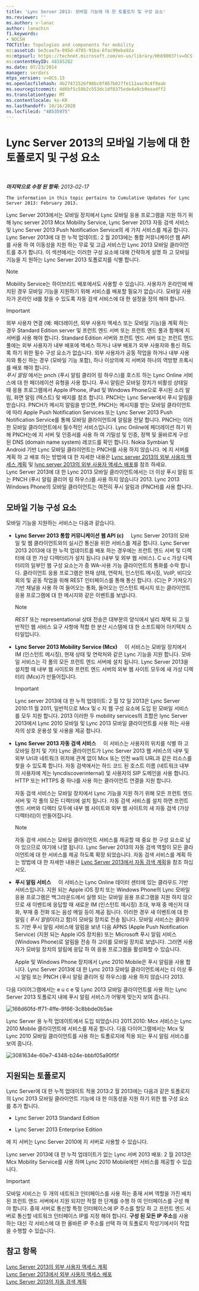 ```yaml
---
title: 'Lync Server 2013: 모바일 기능에 대 한 토폴로지 및 구성 요소'
ms.reviewer: ''
ms.author: v-lanac
author: lanachin
f1.keywords:
- NOCSH
TOCTitle: Topologies and components for mobility
ms:assetid: be3cae7a-095d-4785-91ba-6fac99eba92a
ms:mtpsurl: https://technet.microsoft.com/en-us/library/Hh690037(v=OCS.15)
ms:contentKeyID: 48185282
ms.date: 07/23/2014
manager: serdars
mtps_version: v=OCS.15
ms.openlocfilehash: 4b27472526f98bc0f867b027fe111aac9c4f9aab
ms.sourcegitcommit: 4d6bf5c58b2c553dc1df8375ede4a9cb9eaadff2
ms.translationtype: MT
ms.contentlocale: ko-KR
ms.lasthandoff: 10/16/2020
ms.locfileid: "48535975"
---
```

# <a name="topologies-and-components-for-mobility-in-lync-server-2013"></a>Lync Server 2013의 모바일 기능에 대 한 토폴로지 및 구성 요소

<div data-xmlns="http://www.w3.org/1999/xhtml">

<div class="topic" data-xmlns="http://www.w3.org/1999/xhtml" data-msxsl="urn:schemas-microsoft-com:xslt" data-cs="https://msdn.microsoft.com/">

<div data-asp="https://msdn2.microsoft.com/asp">



</div>

<div id="mainSection">

<div id="mainBody">

<span> </span>

_**마지막으로 수정 된 항목:** 2013-02-17_

    The information in this topic pertains to Cumulative Updates for Lync Server 2013: February 2013.

Lync Server 2013에서는 모바일 장치에서 Lync 모바일 응용 프로그램을 지원 하기 위해 lync server 2013 Mcx Mobility Service, Lync Server 2013 자동 검색 서비스 및 Lync Server 2013 Push Notification Service의 세 가지 서비스를 제공 합니다. Lync Server 2013에 대 한 누적 업데이트: 2 월 2013에는 통합 커뮤니케이션 웹 API를 사용 하 여 이동성을 지원 하는 무료 및 고급 서비스인 Lync 2013 모바일 클라이언트를 추가 합니다. 이 섹션에서는 이러한 구성 요소에 대해 간략하게 설명 하 고 모바일 기능을 지 원하는 Lync Server 2013 토폴로지를 식별 합니다.

<div>


> [!NOTE]  
> Mobility Service는 하이브리드 배포에서도 사용할 수 있습니다. 사용자가 온라인에 배치된 경우 모바일 기능을 지원하기 위해 서비스를 배포할 필요가 없습니다. 모바일 사용자가 온라인 id를 찾을 수 있도록 자동 검색 서비스에 대 한 설정을 정의 해야 합니다.



</div>

<div>


> [!IMPORTANT]  
> 외부 사용자 연결 (예: 페더레이션, 외부 사용자 액세스 또는 모바일 기능)을 계획 하는 경우 Standard Edition server 및 프런트 엔드 서버 또는 프런트 엔드 풀과 함께에 지 서버를 사용 해야 합니다. Standard Edition 서버와 프런트 엔드 서버 또는 프런트 엔드 풀에는 외부 사용자가 내부 배포에 액세스 하거나 내부 배포가 외부 사용자와 통신 하도록 하기 위한 필수 구성 요소가 없습니다. 외부 사용자가 공동 작업을 하거나 내부 사용자와 통신 하는 경우 (모바일 기능 포함), 하나 이상의에 지 서버와 하나의 역방향 프록시를 배포 해야 합니다.<BR><EM>푸시 알림</EM> 에서는 pnch (푸시 알림 클리어 링 하우스)를 호스트 하는 Lync Online 서비스에 대 한 페더레이션 유형을 사용 합니다. 푸시 알림은 모바일 장치가 비활성 상태일 때 응용 프로그램에서 Apple iPhone, iPad 및 Windows Phone으로 푸시된 소리 알림, 화면 알림 (텍스트) 및 배지를 참조 합니다. PNCH는 Lync Server에서 푸시 알림을 받습니다. PNCH가 메시지 알림을 받으면, PNCH는 메시지를 받는 모바일 클라이언트에 따라 Apple Push Notification Services 또는 Lync Server 2013 Push Notification Service를 통해 모바일 클라이언트에 알림을 전달 합니다. PNCH는 이러한 모바일 클라이언트에서 필수적인 서비스입니다. Lync Online에 페더레이션 하기 위해 PNCH는에 지 서버 및 인증서를 사용 하 여 기밀성 및 인증, 정책 및 올바르게 구성 된 DNS (domain name system) 레코드를 확인 합니다. Nokia Symbian 및 Android 기반 Lync 모바일 클라이언트는 PNCH를 사용 하지 않습니다. 에 지 서버를 계획 하 고 배포 하는 방법에 대 한 자세한 내용은 <A href="lync-server-2013-planning-for-external-user-access.md">Lync server 2013의 외부 사용자 액세스 계획</A> 및 <A href="lync-server-2013-deploying-external-user-access.md">lync server 2013의 외부 사용자 액세스 배포</A>를 참조 하세요.<BR>Lync Server 2013에 대 한 Lync 2013 모바일 클라이언트에서는 더 이상 푸시 알림 또는 PNCH (푸시 알림 클리어 링 하우스)를 사용 하지 않습니다 2013. Lync 2013 Windows Phone의 모바일 클라이언트는 여전히 푸시 알림과 (PNCH)를 사용 합니다.



</div>

<div>

## <a name="mobility-components"></a>모바일 기능 구성 요소

모바일 기능을 지원하는 서비스는 다음과 같습니다.

  - **Lync Server 2013 통합 커뮤니케이션 웹 API (c)**     Lync Server 2013의 모바일 및 웹 클라이언트와의 실시간 통신을 위한 서비스를 제공 합니다. Lync Server 2013 2013에 대 한 누적 업데이트를 배포 하는 경우에는 프런트 엔드 서버 및 디렉터에 대 한 가상 디렉터리가 설치 됩니다 (내부 및 외부 웹 서비스). C u c 가상 디렉터리의 일부인 웹 구성 요소는가 중 WA-사용 가능 클라이언트의 통화를 수락 합니다. 클라이언트 응용 프로그램은 현재 상태, 연락처, 인스턴트 메시징, VoIP, 비디오 회의 및 공동 작업을 위해 REST 인터페이스를 통해 통신 합니다. (C)는 P 가져오기 기반 채널을 사용 하 여 들어오는 통화, 들어오는 인스턴트 메시지 또는 클라이언트 응용 프로그램에 대 한 메시지와 같은 이벤트를 보냅니다.
    
    <div>
    

    > [!NOTE]  
    > <EM>REST</EM> 또는 representational 상태 전송은 대부분의 양식에서 널리 채택 되 고 일반적인 웹 서비스 요구 사항에 적합 한 분산 시스템에 대 한 소프트웨어 아키텍처 스타일입니다.

    
    </div>

  - **Lync Server 2013 Mobility Service (Mcx)**     이 서비스는 모바일 장치에서 IM (인스턴트 메시징), 현재 상태 및 연락처와 같은 Lync 기능을 지원 합니다. 모바일 서비스는 각 풀의 모든 프런트 엔드 서버에 설치 됩니다. Lync Server 2013을 설치할 때 내부 웹 사이트와 프런트 엔드 서버의 외부 웹 사이트 모두에 새 가상 디렉터리 (Mcx)가 만들어집니다.
    
    <div>
    

    > [!IMPORTANT]  
    > Lync server 2013에 대 한 누적 업데이트: 2 월 12 일 2013은 Lync Server 2010:11 월 2011, 일반적으로 Mcx 및 c 지 웹 구성 요소에 도입 된 모바일 서비스를 모두 지원 합니다. 2013 이러한 두 mobility services의 조합은 lync Server 2013에서 Lync 2010 모바일 및 Lync 2013 모바일 클라이언트를 사용 하는 사용자의 상호 운용성 및 사용을 제공 합니다.

    
    </div>

  - **Lync Server 2013 자동 검색 서비스**     이 서비스는 사용자의 위치를 식별 하 고 모바일 장치 및 기타 Lync 클라이언트가 Lync Server 2013 웹 서비스의 내부 및 외부 Url과 네트워크 위치에 관계 없이 Mcx 또는 인천 wa의 URL과 같은 리소스를 찾을 수 있도록 합니다. 자동 검색에서는 하드 코드 된 호스트 이름 (네트워크 내부의 사용자에 게는 lyncdiscoverinternal) 및 사용자의 SIP 도메인을 사용 합니다. HTTP 또는 HTTPS 중 하나를 사용 하는 클라이언트 연결을 지원 합니다.
    
    자동 검색 서비스는 모바일 장치에서 Lync 기능을 지원 하기 위해 모든 프런트 엔드 서버 및 각 풀의 모든 디렉터에 설치 됩니다. 자동 검색 서비스를 설치 하면 프런트 엔드 서버와 디렉터 모두에 내부 웹 사이트와 외부 웹 사이트의 새 자동 검색 (가상 디렉터리)이 만들어집니다.
    
    <div>
    

    > [!NOTE]  
    > 자동 검색 서비스는 모바일 클라이언트 서비스를 제공할 때 중요 한 구성 요소로 남아 있으므로 여기에 나열 됩니다. Lync Server 2013의 자동 검색 역할이 모든 클라이언트에 대 한 서비스를 제공 하도록 확장 되었습니다. 자동 검색 서비스를 계획 하는 방법에 대 한 자세한 내용은 <A href="lync-server-2013-planning-for-autodiscover.md">Lync Server 2013에서 자동 검색 계획</A>을 참조 하십시오.

    
    </div>

  - **푸시 알림 서비스**     이 서비스는 Lync Online 데이터 센터에 있는 클라우드 기반 서비스입니다. 지원 되는 Apple iOS 장치 또는 Windows Phone의 Lync 모바일 응용 프로그램은 백그라운드에서 실행 되는 모바일 응용 프로그램을 지원 하지 않으므로 새 이벤트에 응답할 때 새로운 IM (인스턴트 메시징) 초대, 부재 중 메신저 대화, 부재 중 전화 또는 음성 메일 등이 제공 됩니다. 이러한 경우 새 이벤트에 대 한 알림 ( *푸시 알림*이라고 함)이 모바일 장치로 전송 됩니다. 모바일 서비스는 클라우드 기반 푸시 알림 서비스에 알림을 보낸 다음 APNS (Apple Push Notification Service) (지원 되는 Apple iOS 장치용) 또는 Microsoft 푸시 알림 서비스 (Windows Phone)로 알림을 전송 하 고이를 모바일 장치로 보냅니다. 그러면 사용자가 모바일 장치의 알림에 응답 하 여 응용 프로그램을 활성화할 수 있습니다.
    
    Apple 및 Windows Phone 장치에서 Lync 2010 Mobile은 푸시 알림을 사용 합니다. Lync Server 2013에 대 한 Lync 2013 모바일 클라이언트에서는 더 이상 푸시 알림 또는 PNCH (푸시 알림 클리어 링 하우스)를 사용 하지 않습니다 2013.

다음 다이어그램에서는 e u c e 및 Lync 2013 모바일 클라이언트를 사용 하는 Lync Server 2013 토폴로지 내에 푸시 알림 서비스가 어떻게 맞는지 보여 줍니다.

![166d60fd-ff71-4ffe-9f66-3c8bbde0b5ae](images/Hh690037.166d60fd-ff71-4ffe-9f66-3c8bbde0b5ae(OCS.15).jpg "166d60fd-ff71-4ffe-9f66-3c8bbde0b5ae")

Lync Server 용 누적 업데이트에서 도입 되었습니다 2011.2010: Mcx 서비스는 Lync 2010 Mobile 클라이언트에 서비스를 제공 합니다. 다음 다이어그램에서는 Mcx 및 Lync 2010 모바일 클라이언트를 사용 하는 토폴로지에 적용 되는 푸시 알림 서비스를 보여 줍니다.

![3081634e-60e7-4348-b24e-bbbf05a90f5f](images/Hh690037.3081634e-60e7-4348-b24e-bbbf05a90f5f(OCS.15).jpg "3081634e-60e7-4348-b24e-bbbf05a90f5f")

</div>

<div>

## <a name="supported-topologies"></a>지원되는 토폴로지

Lync Server에 대 한 누적 업데이트 적용 2013:2 월 2013에는 다음과 같은 토폴로지의 Lync 2013 모바일 클라이언트 기능에 대 한 이동성을 지원 하기 위한 웹 구성 요소를 추가 합니다.

  - Lync Server 2013 Standard Edition

  - Lync Server 2013 Enterprise Edition

에 지 서버는 Lync Server 2010에 지 서버로 사용할 수 있습니다.

Lync server 2013에 대 한 누적 업데이트가 없는 Lync 서버 2013 배포: 2 월 2013은 Mcx Mobility Service를 사용 하며 Lync 2010 Mobile에만 서비스를 제공할 수 있습니다.

<div>


> [!IMPORTANT]  
> 모바일 서비스는 두 개의 네트워크 인터페이스를 사용 하는 중재 서버 역할을 가진 배치 된 프런트 엔드 서버에서 지원 되지만 적절 한 단계를 수행 하 여 인터페이스를 구성 해야 합니다. 중재 서버로 통신할 특정 인터페이스에 IP 주소를 할당 하 고 프런트 엔드 서버로 통신할 네트워크 인터페이스 IP를 지정 해야 합니다. <STRONG>구성 된 모든 IP 주소</STRONG>를 사용 하는 대신 각 서비스에 대 한 올바른 IP 주소를 선택 하 여 토폴로지 작성기에서이 작업을 수행할 수 있습니다.



</div>

</div>

<div>

## <a name="see-also"></a>참고 항목


[Lync Server 2013의 외부 사용자 액세스 계획](lync-server-2013-planning-for-external-user-access.md)  
[Lync Server 2013에서 외부 사용자 액세스 배포](lync-server-2013-deploying-external-user-access.md)  
[Lync Server 2013의 자동 검색 계획](lync-server-2013-planning-for-autodiscover.md)  
  

</div>

</div>

<span> </span>

</div>

</div>

</div>

